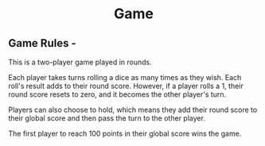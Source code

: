 <h1 align="center"> Game</h1>



## Game Rules -

This is a two-player game played in rounds.

Each player takes turns rolling a dice as many times as they wish. Each roll's result adds to their round score. However, if a player rolls a 1, their round score resets to zero, and it becomes the other player's turn.

Players can also choose to hold, which means they add their round score to their global score and then pass the turn to the other player.

The first player to reach 100 points in their global score wins the game.
